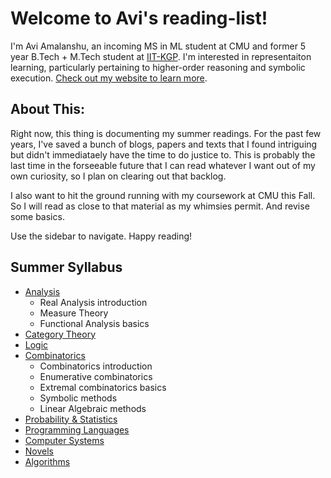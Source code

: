 # Welcome to Avi's reading-list!
I'm Avi Amalanshu, an incoming MS in ML student at CMU and former 5 year B.Tech + M.Tech student at [IIT-KGP](https://iitkgp.ac.in). I'm interested in representaiton learning, particularly pertaining to higher-order reasoning and symbolic execution. [Check out my website to learn more](https://avi-amalanshu.github.io).
## About This:
Right now, this thing is documenting my summer readings. For the past few years, I've saved a bunch of blogs, papers and texts that I found intriguing but didn't immediataely have the time to do justice to. This is probably the last time in the forseeable future that I can read whatever I want out of my own curiosity, so I plan on clearing out that backlog.

I also want to hit the ground running with my coursework at CMU this Fall. So I will read as close to that material as my whimsies permit. And revise some basics.

Use the sidebar to navigate. Happy reading!
## Summer Syllabus
- [Analysis](./analysis.md)
    - Real Analysis introduction
    - Measure Theory
    - Functional Analysis basics
- [Category Theory](./category.md)
- [Logic](./logic.md)
- [Combinatorics](./combinatorics.md)
    - Combinatorics introduction
    - Enumerative combinatorics
    - Extremal combinatorics basics
    - Symbolic methods
    - Linear Algebraic methods
- [Probability & Statistics](./stats.md)
- [Programming Languages](lang.md)
- [Computer Systems](./systems.md)
- [Novels](./novels.md)
- [Algorithms](./algo.md)

